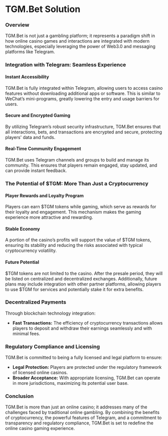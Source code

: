 # TGM.Bet Solution

### **Overview**

TGM.Bet is not just a gambling platform; it represents a paradigm shift in how online casino games and interactions are integrated with modern technologies, especially leveraging the power of Web3.0 and messaging platforms like Telegram.

### **Integration with Telegram: Seamless Experience**

#### **Instant Accessibility**

TGM.Bet is fully integrated within Telegram, allowing users to access casino features without downloading additional apps or software. This is similar to WeChat’s mini-programs, greatly lowering the entry and usage barriers for users.

#### **Secure and Encrypted Gaming**

By utilizing Telegram’s robust security infrastructure, TGM.Bet ensures that all interactions, bets, and transactions are encrypted and secure, protecting players' data and funds.

#### **Real-Time Community Engagement**

TGM.Bet uses Telegram channels and groups to build and manage its community. This ensures that players remain engaged, stay updated, and can provide instant feedback.

### **The Potential of $TGM: More Than Just a Cryptocurrency**

#### **Player Rewards and Loyalty Program**

Players can earn $TGM tokens while gaming, which serve as rewards for their loyalty and engagement. This mechanism makes the gaming experience more attractive and rewarding.

#### **Stable Economy**

A portion of the casino’s profits will support the value of $TGM tokens, ensuring its stability and reducing the risks associated with typical cryptocurrency volatility.

#### **Future Potential**

$TGM tokens are not limited to the casino. After the presale period, they will be listed on centralized and decentralized exchanges. Additionally, future plans may include integration with other partner platforms, allowing players to use $TGM for services and potentially stake it for extra benefits.

### **Decentralized Payments**

Through blockchain technology integration:

* **Fast Transactions:** The efficiency of cryptocurrency transactions allows players to deposit and withdraw their earnings seamlessly and with minimal fees.

### **Regulatory Compliance and Licensing**

TGM.Bet is committed to being a fully licensed and legal platform to ensure:

* **Legal Protection:** Players are protected under the regulatory framework of licensed online casinos.
* **Broader Acceptance:** With appropriate licensing, TGM.Bet can operate in more jurisdictions, maximizing its potential user base.

### **Conclusion**

TGM.Bet is more than just an online casino; it addresses many of the challenges faced by traditional online gambling. By combining the benefits of cryptocurrency, the powerful features of Telegram, and a commitment to transparency and regulatory compliance, TGM.Bet is set to redefine the online casino gaming experience.
